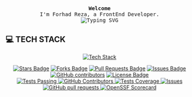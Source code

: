 
<p align="center">
    <samp>
      <b>Welcome</b>
      <br />
      I'm Forhad Reza, a FrontEnd Developer.
      <br />
      <img
        src="https://readme-typing-svg.demolab.com?font=Iosevka&size=16&pause=1000&color=9D7CD8&center=true&vCenter=true&width=435&lines=I+code+efficient+and+elegant+programs"
        alt="Typing SVG"
      />
    </samp>
  </p>

<h2>💻 TECH STACK</h2>
<p align="center">
  <a href="https://skillicons.dev">
    <img src="https://skillicons.dev/icons?i=html,tailwind,js,css,react,nodejs,py,postgres,mongodb,mysql,java,c,cpp,figma" alt="Tech Stack"/>
  </a>
</p>
<div align="center">
<a href="https://github.com/forhadreza43/awesome-github-profile-readme/stargazers"><img src="https://img.shields.io/github/stars/forhadreza43/awesome-github-profile-readme" alt="Stars Badge"/></a>
<a href="https://github.com/forhadreza43/awesome-github-profile-readme/network/members"><img src="https://img.shields.io/github/forks/forhadreza43/awesome-github-profile-readme" alt="Forks Badge"/></a>
<a href="https://github.com/forhadreza43/awesome-github-profile-readme/pulls"><img src="https://img.shields.io/github/issues-pr/forhadreza43/awesome-github-profile-readme" alt="Pull Requests Badge"/></a>
<a href="https://github.com/forhadreza43/awesome-github-profile-readme/issues"><img src="https://img.shields.io/github/issues/forhadreza43/awesome-github-profile-readme" alt="Issues Badge"/></a>
<a href="https://github.com/forhadreza43/awesome-github-profile-readme/graphs/contributors"><img alt="GitHub contributors" src="https://img.shields.io/github/contributors/forhadreza43/awesome-github-profile-readme?color=2b9348"></a>
<a href="https://github.com/forhadreza43/awesome-github-profile-readme/blob/master/LICENSE"><img src="https://img.shields.io/github/license/forhadreza43/awesome-github-profile-readme?color=2b9348" alt="License Badge"/></a>
</div>
<div align="center">
    <a href="https://github.com/forhadreza43/github-readme-stats/actions">
      <img alt="Tests Passing" src="https://github.com/forhadreza43/github-readme-stats/workflows/Test/badge.svg" />
    </a>
    <a href="https://github.com/forhadreza43/github-readme-stats/graphs/contributors">
      <img alt="GitHub Contributors" src="https://img.shields.io/github/contributors/forhadreza43/github-readme-stats" />
    </a>
    <a href="https://codecov.io/gh/forhadreza43/github-readme-stats">
      <img alt="Tests Coverage" src="https://codecov.io/gh/forhadreza43/github-readme-stats/branch/master/graph/badge.svg" />
    </a>
    <a href="https://github.com/forhadreza43/github-readme-stats/issues">
      <img alt="Issues" src="https://img.shields.io/github/issues/forhadreza43/github-readme-stats?color=0088ff" />
    </a>
    <a href="https://github.com/forhadreza43/github-readme-stats/pulls">
      <img alt="GitHub pull requests" src="https://img.shields.io/github/issues-pr/forhadreza43/github-readme-stats?color=0088ff" />
    </a>
    <a href="https://securityscorecards.dev/viewer/?uri=github.com/forhadreza43/github-readme-stats">
      <img alt="OpenSSF Scorecard" src="https://api.securityscorecards.dev/projects/github.com/forhadreza43/github-readme-stats/badge" />
    </a>
</div>

<!-- <h1 align="center">Hi 👋, I'm Forhad Reza</h1>
<h3 align="center">A passionate frontend developer</h3> -->


<!--
**forhadreza43/forhadreza43** is a ✨ _special_ ✨ repository because its `README.md` (this file) appears on your GitHub profile.

Here are some ideas to get you started:

- 🔭 I’m currently working on ...
- 🌱 I’m currently learning ...
- 👯 I’m looking to collaborate on ...
- 🤔 I’m looking for help with ...
- 💬 Ask me about ...
- 📫 How to reach me: ...
- 😄 Pronouns: ...
- ⚡ Fun fact: ...
-->
